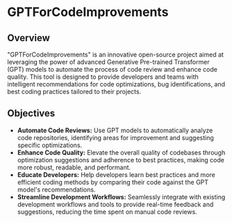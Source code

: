 # GPTForCodeImprovements

## Overview

"GPTForCodeImprovements" is an innovative open-source project aimed at leveraging the power of advanced Generative Pre-trained Transformer (GPT) models to automate the process of code review and enhance code quality. This tool is designed to provide developers and teams with intelligent recommendations for code optimizations, bug identifications, and best coding practices tailored to their projects.

## Objectives

- **Automate Code Reviews:** Use GPT models to automatically analyze code repositories, identifying areas for improvement and suggesting specific optimizations.
- **Enhance Code Quality:** Elevate the overall quality of codebases through optimization suggestions and adherence to best practices, making code more robust, readable, and performant.
- **Educate Developers:** Help developers learn best practices and more efficient coding methods by comparing their code against the GPT model's recommendations.
- **Streamline Development Workflows:** Seamlessly integrate with existing development workflows and tools to provide real-time feedback and suggestions, reducing the time spent on manual code reviews.

